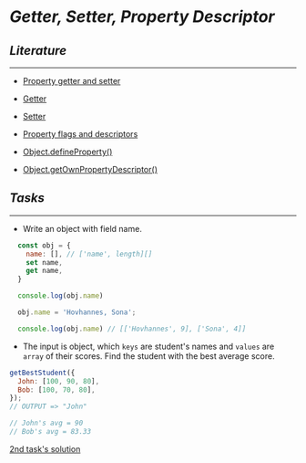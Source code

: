 # _Getter, Setter, Property Descriptor_

## _Literature_

---

- [Property getter and setter](https://javascript.info/property-accessors)

- [Getter](https://developer.mozilla.org/en-US/docs/Web/JavaScript/Reference/Functions/get)
- [Setter](https://developer.mozilla.org/en-US/docs/Web/JavaScript/Reference/Functions/set)

* [Property flags and descriptors](https://javascript.info/property-descriptors)

- [Object.defineProperty()](https://developer.mozilla.org/en-US/docs/Web/JavaScript/Reference/Global_Objects/Object/defineProperty)

* [Object.getOwnPropertyDescriptor()](https://developer.mozilla.org/en-US/docs/Web/JavaScript/Reference/Global_Objects/Object/getOwnPropertyDescriptor)

## _Tasks_

---

- Write an object with field name.

```javascript
  const obj = {
    name: [], // ['name', length][]
    set name,
    get name,
  }

  console.log(obj.name)

  obj.name = 'Hovhannes, Sona';

  console.log(obj.name) // [['Hovhannes', 9], ['Sona', 4]]
```

- The input is object, which `keys` are student's names and `values` are `array` of their scores. Find the student with the best average score.

```javascript
getBestStudent({
  John: [100, 90, 80],
  Bob: [100, 70, 80],
});
// OUTPUT => "John"

// John's avg = 90
// Bob's avg = 83.33
```

[2nd task's solution](https://github.com/ElenGhazaryann/Getter-Setter-Date/blob/main/2.bestAverageScore.js)
